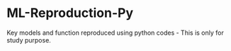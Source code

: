 # ML-Reproduction-Py
Key models and function reproduced using python codes - This is only for study purpose.
